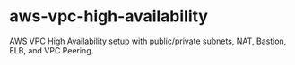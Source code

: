 # aws-vpc-high-availability
AWS VPC High Availability setup with public/private subnets, NAT, Bastion, ELB, and VPC Peering.
